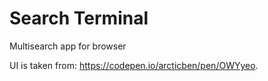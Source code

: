 # Search Terminal

Multisearch  app for browser

UI is taken from:   https://codepen.io/arcticben/pen/OWYyeo.